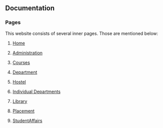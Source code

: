 ## Documentation

### Pages

This website consists of several inner pages. Those are mentioned below:

1.  [Home]()

2.  [Administration](./Administration/ "Administration")

3.  [Courses](./Courses/ "Courses")

4.  [Department](./Department/ "Department")

5.  [Hostel](./Hostel/ "Hostel")

6.  [Individual Departments](./IndividualDept/ "IndividualDepartments")

7.  [Library](./Library/ "Library")

8.  [Placement](./Placement/ "Placement")

9.  [StudentAffairs](./StudentAffairs/ "StudentAffairs")

